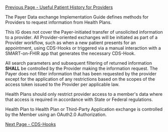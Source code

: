 [Previous Page - Useful Patient History for Providers](UsefulPatientHistoryforProviders.html)

The Payer Data exchange Implementation Guide defines methods for Providers to request information from Health Plans.

This IG does not cover the Payer-initiated transfer of unsolicited information to a provider. All Provider-oriented exchanges will be initiated as part of a Provider workflow, such as when a new patient presents for an appointment, using CDS-Hooks or triggered via a manual interaction with a SMART-on-FHIR app that generates the necessary CDS-Hook.

All search parameters and subsequent filtering of returned information **SHALL** be controlled by the Provider making the information request.  The Payer does not filter information that has been requested by the provider except for the application of any restrictions based on the scopes of the access token issued to the Provider per applicable law.

Health Plans should only restrict provider access to a member's data where that access is required in accordance with State or Federal regulations.  

Health Plan to Health Plan or Third-Party Application exchange is controlled by the Member using an OAuth2.0 Authorization.



[Next Page - CDS-Hooks](CDS-Hooks.html)
